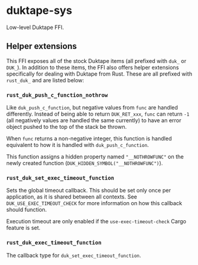 # duktape-sys

Low-level Duktape FFI.

## Helper extensions

This FFI exposes all of the stock Duktape items (all prefixed with `duk_` or
`DUK_`). In addition to these items, the FFI also offers helper extensions
specifically for dealing with Duktape from Rust. These are all prefixed with
`rust_duk_` and are listed below:

### `rust_duk_push_c_function_nothrow`

Like `duk_push_c_function`, but negative values from `func` are handled
differently. Instead of being able to return `DUK_RET_xxx`, `func` can return
`-1` (all negatively values are handled the same currently) to have an error
object pushed to the top of the stack be thrown.

When `func` returns a non-negative integer, this function is handled equivalent
to how it is handled with `duk_push_c_function`.

This function assigns a hidden property named `"__NOTHROWFUNC"` on the newly
created function (`DUK_HIDDEN_SYMBOL("__NOTHROWFUNC")`).

### `rust_duk_set_exec_timeout_function`

Sets the global timeout callback. This should be set only once per application,
as it is shared between all contexts. See `DUK_USE_EXEC_TIMEOUT_CHECK` for more
information on how this callback should function.

Execution timeout are only enabled if the `use-exec-timeout-check` Cargo feature
is set.

### `rust_duk_exec_timeout_function`

The callback type for `duk_set_exec_timeout_function`.
